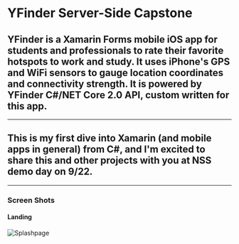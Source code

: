 # YFinder Server-Side Capstone

## YFinder is a Xamarin Forms mobile iOS app for students and professionals to rate their favorite hotspots to work and study. It uses iPhone's GPS and WiFi sensors to gauge location coordinates and connectivity strength. It is powered by YFinder C#/NET Core 2.0 API, custom written for this app.

<hr>

## This is my first dive into Xamarin (and mobile apps in general) from C#, and I'm excited to share this and other projects with you at NSS demo day on 9/22.

<hr>

### Screen Shots

#### Landing

![Splashpage](https://raw.githubusercontent.com/mitchellblom/YFinderApp/master/YFinder/Screenshots/landing.png)
